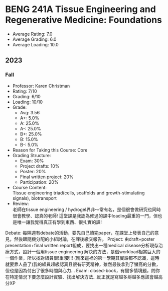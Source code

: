 # BENG  241A Tissue Engineering and Regenerative Medicine: Foundations
- Average Rating: 7.0
- Average Grading: 6.0
- Average Loading: 10.0
## 2023
### Fall
- Professor: Karen Christman
- Rating: 7/10
- Grading: 6/10
- Loading: 10/10
- Grade:
  - Avg: 3.56
  - A+: 5.0%
  - A: 25.0%
  - A-: 25.0%
  - B+: 25.0%
  - B: 15.0%
  - B-: 5.0%
- Reason for Taking this Course: Core
- Grading Structure:
  - Exam: 30%
  -  Project drafts: 10%
  -  Poster: 20%
  -  Final written project: 20%
  -  Participation: 20%
- Course Content:  
Tissue engineering triad(cells, scaffolds and growth-stimulating signals), biotransport
- Review:  
老師在tissue engineering / hydrogel界非～常有名，是個很會做研究也同時很會教學、認真的老師! 這堂課是我認為修過的課中loading最重的一門，但也是唯一讓我覺得真正有學到東西、很扎實的課!

Debate: 每隔週有debate的活動，要先自己讀完paper，在課堂上發表自己的意見，然後跟隨機分配的小組討論，在課後繳交報告。
Project: 由draft+poster presentation+final written report組成，要找出一種medical disease分析現存治療方式，設計一個用tissue engineering 解決的方法，是個workload相當巨大的一個作業，所以找對組員很!重!要!!! (剛來這裡的第一學期其實誰都不認識，這時就要靠人品了)我的組員超級認真且很有研究精神，雖然最後拿到了蠻高的分數，但也是因為付出了很多時間與心力...
Exam: closed-book，有蠻多情境題，問你在特定情況下要怎麼設計實驗、找出解決方法...反正就是寫越多掰越多應該會越高分XP

